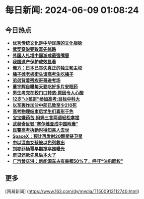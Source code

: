 
# 每日新闻: 2024-06-09 01:08:24
## 今日热点

- **[优秀传统文化是中华民族的文化根脉](https://www.163.com/search?keyword=%E4%BC%98%E7%A7%80%E4%BC%A0%E7%BB%9F%E6%96%87%E5%8C%96%E6%98%AF%E4%B8%AD%E5%8D%8E%E6%B0%91%E6%97%8F%E7%9A%84%E6%96%87%E5%8C%96%E6%A0%B9%E8%84%89)**
- **[武契奇说要致富先修路](https://www.163.com/search?keyword=%E6%AD%A6%E5%A5%91%E5%A5%87%E8%AF%B4%E8%A6%81%E8%87%B4%E5%AF%8C%E5%85%88%E4%BF%AE%E8%B7%AF)**
- **[外国人扎堆中国游成最强嘴替](https://www.163.com/search?keyword=%E5%A4%96%E5%9B%BD%E4%BA%BA%E6%89%8E%E5%A0%86%E4%B8%AD%E5%9B%BD%E6%B8%B8%E6%88%90%E6%9C%80%E5%BC%BA%E5%98%B4%E6%9B%BF)**
- **[我国遗产保护成效显著](https://www.163.com/search?keyword=%E6%88%91%E5%9B%BD%E9%81%97%E4%BA%A7%E4%BF%9D%E6%8A%A4%E6%88%90%E6%95%88%E6%98%BE%E8%91%97)**
- **[俄方：日本已丧失真正的独立和主权](https://www.163.com/search?keyword=%E4%BF%84%E6%96%B9%EF%BC%9A%E6%97%A5%E6%9C%AC%E5%B7%B2%E4%B8%A7%E5%A4%B1%E7%9C%9F%E6%AD%A3%E7%9A%84%E7%8B%AC%E7%AB%8B%E5%92%8C%E4%B8%BB%E6%9D%83)**
- **[橘子摊老板街头请高考生吃橘子](https://www.163.com/search?keyword=%E6%A9%98%E5%AD%90%E6%91%8A%E8%80%81%E6%9D%BF%E8%A1%97%E5%A4%B4%E8%AF%B7%E9%AB%98%E8%80%83%E7%94%9F%E5%90%83%E6%A9%98%E5%AD%90)**
- **[弟弟背着残疾哥哥进考场](https://www.163.com/search?keyword=%E5%BC%9F%E5%BC%9F%E8%83%8C%E7%9D%80%E6%AE%8B%E7%96%BE%E5%93%A5%E5%93%A5%E8%BF%9B%E8%80%83%E5%9C%BA)**
- **[董宇辉自曝每天要吃好多片安眠药](https://www.163.com/search?keyword=%E8%91%A3%E5%AE%87%E8%BE%89%E8%87%AA%E6%9B%9D%E6%AF%8F%E5%A4%A9%E8%A6%81%E5%90%83%E5%A5%BD%E5%A4%9A%E7%89%87%E5%AE%89%E7%9C%A0%E8%8D%AF)**
- **[男生考完在校门口转悠:原因令人心酸](https://www.163.com/search?keyword=%E7%94%B7%E7%94%9F%E8%80%83%E5%AE%8C%E5%9C%A8%E6%A0%A1%E9%97%A8%E5%8F%A3%E8%BD%AC%E6%82%A0+%E5%8E%9F%E5%9B%A0%E4%BB%A4%E4%BA%BA%E5%BF%83%E9%85%B8)**
- **[12岁“小孩哥”参加高考:目标中科大](https://www.163.com/search?keyword=12%E5%B2%81%E2%80%9C%E5%B0%8F%E5%AD%A9%E5%93%A5%E2%80%9D%E5%8F%82%E5%8A%A0%E9%AB%98%E8%80%83+%E7%9B%AE%E6%A0%87%E4%B8%AD%E7%A7%91%E5%A4%A7)**
- **[以军轰炸加沙中部已致至少210死](https://www.163.com/search?keyword=%E4%BB%A5%E5%86%9B%E8%BD%B0%E7%82%B8%E5%8A%A0%E6%B2%99%E4%B8%AD%E9%83%A8%E5%B7%B2%E8%87%B4%E8%87%B3%E5%B0%91210%E6%AD%BB)**
- **[高考物理结束后学生们喜形于色](https://www.163.com/search?keyword=%E9%AB%98%E8%80%83%E7%89%A9%E7%90%86%E7%BB%93%E6%9D%9F%E5%90%8E%E5%AD%A6%E7%94%9F%E4%BB%AC%E5%96%9C%E5%BD%A2%E4%BA%8E%E8%89%B2)**
- **[宝宝嫌药苦:妈妈三言两语轻松拿捏](https://www.163.com/search?keyword=%E5%AE%9D%E5%AE%9D%E5%AB%8C%E8%8D%AF%E8%8B%A6+%E5%A6%88%E5%A6%88%E4%B8%89%E8%A8%80%E4%B8%A4%E8%AF%AD%E8%BD%BB%E6%9D%BE%E6%8B%BF%E6%8D%8F)**
- **[武契奇反驳“塞尔维亚成中国附庸”](https://www.163.com/search?keyword=%E6%AD%A6%E5%A5%91%E5%A5%87%E5%8F%8D%E9%A9%B3%E2%80%9C%E5%A1%9E%E5%B0%94%E7%BB%B4%E4%BA%9A%E6%88%90%E4%B8%AD%E5%9B%BD%E9%99%84%E5%BA%B8%E2%80%9D)**
- **[民警高考执勤时得知亲人去世](https://www.163.com/search?keyword=%E6%B0%91%E8%AD%A6%E9%AB%98%E8%80%83%E6%89%A7%E5%8B%A4%E6%97%B6%E5%BE%97%E7%9F%A5%E4%BA%B2%E4%BA%BA%E5%8E%BB%E4%B8%96)**
- **[SpaceX：预计再发射20颗星链卫星](https://www.163.com/search?keyword=SpaceX%EF%BC%9A%E9%A2%84%E8%AE%A1%E5%86%8D%E5%8F%91%E5%B0%8420%E9%A2%97%E6%98%9F%E9%93%BE%E5%8D%AB%E6%98%9F)**
- **[中以混血女孩被以色列救出](https://www.163.com/search?keyword=%E4%B8%AD%E4%BB%A5%E6%B7%B7%E8%A1%80%E5%A5%B3%E5%AD%A9%E8%A2%AB%E4%BB%A5%E8%89%B2%E5%88%97%E6%95%91%E5%87%BA)**
- **[刘亦菲杨幂早期撑伞照曝光](https://www.163.com/search?keyword=%E5%88%98%E4%BA%A6%E8%8F%B2%E6%9D%A8%E5%B9%82%E6%97%A9%E6%9C%9F%E6%92%91%E4%BC%9E%E7%85%A7%E6%9B%9D%E5%85%89)**
- **[房贷还款先息后本火了](https://www.163.com/search?keyword=%E6%88%BF%E8%B4%B7%E8%BF%98%E6%AC%BE%E5%85%88%E6%81%AF%E5%90%8E%E6%9C%AC%E7%81%AB%E4%BA%86)**
- **[广汽曾庆洪：新能源车占有率都50%了，呼吁“油电同权”](https://www.163.com/search?keyword=%E5%B9%BF%E6%B1%BD%E6%9B%BE%E5%BA%86%E6%B4%AA%EF%BC%9A%E6%96%B0%E8%83%BD%E6%BA%90%E8%BD%A6%E5%8D%A0%E6%9C%89%E7%8E%87%E9%83%BD50%25%E4%BA%86%EF%BC%8C%E5%91%BC%E5%90%81%E2%80%9C%E6%B2%B9%E7%94%B5%E5%90%8C%E6%9D%83%E2%80%9D)**

## 更多
[网易新闻] (https://www.163.com/dy/media/T1500913112740.html)
